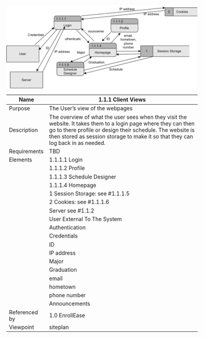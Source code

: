 ![DFD](TeamThreeFiles/DFD%20Client%20Views.drawio.svg)

| Name | 1.1.1 Client Views |
| ----------- | ----------- |
| Purpose | The User’s view of the webpages |
| Description | The overview of what the user sees when they visit the website. It takes them to a login page where they can then go to there profile or design their schedule. The website is then stored as session storage to make it so that they can log back in as needed.  |
| Requirements | TBD |
| Elements | 1.1.1.1 Login |
|          | 1.1.1.2 Profile|
|          | 1.1.1.3 Schedule Designer |
|          | 1.1.1.4 Homepage|
|          | 1 Session Storage: see #1.1.1.5|
|          | 2 Cookies: see #1.1.1.6|
|          | Server see #1.1.2|
|          | User External To The System|
|          | Authentication|
|          | Credentials|
|          | ID|
|          | IP address|
|          | Major|
|          | Graduation|
|          | email|
|          | hometown|
|          | phone number|
|          | Announcements|
| Referenced by | 1.0 EnrollEase  |
| Viewpoint | siteplan |
